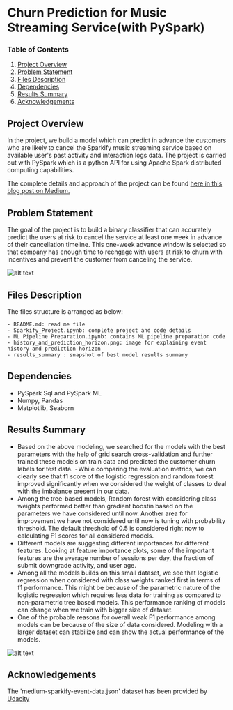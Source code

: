 # Churn Prediction for Music Streaming Service(with PySpark)


### Table of Contents

1. [Project Overview](#Overview)
2. [Problem Statement](#Statement)
3. [Files Description](#files)
4. [Dependencies](#Dependencies)
5. [Results Summary](#Summary)
6. [Acknowledgements](#Acknowledgements)


## Project Overview<a name="Overview"></a>
In the project, we build a model which can predict in advance the customers who are likely to cancel the Sparkify music streaming service based on available user's past activity and interaction logs data. The project is carried out with PySpark which is a python API for using Apache Spark distributed computing capabilities. 

The complete details and approach of the project can be found [here in this blog post on Medium.](https://ankitaggarwal64.medium.com/churn-prediction-for-music-streaming-service-with-pyspark-761259cc33e8)

## Problem Statement<a name="Statement"></a>
The goal of the project is to build a binary classifier that can accurately predict the users at risk to cancel the service at least one week in advance of their cancellation timeline. This one-week advance window is selected so that company has enough time to reengage with users at risk to churn with incentives and prevent the customer from canceling the service.

![alt text](https://github.com/ankitaggarwal64/Customer-Churn-Prediction-for-Digital-Music-Service-with-PySpark/blob/main/history_and_prediction_horizon.PNG)
  
## Files Description <a name="files"></a>

The files structure is arranged as below:

	- README.md: read me file
	- Sparkify_Project.ipynb: complete project and code details
	- ML Pipeline Preparation.ipynb: contains ML pipeline preparation code
	- history_and_prediction_horizon.png: image for explaining event history and prediction horizon
	- results_summary : snapshot of best model results summary


## Dependencies <a name="Dependencies"></a>
- PySpark Sql and PySpark ML
- Numpy, Pandas
- Matplotlib, Seaborn

## Results Summary<a name="Summary"></a>
- Based on the above modeling, we searched for the models with the best parameters with the help of grid search cross-validation and further trained these models on train data and predicted the customer churn labels for test data. 
- While comparing the evaluation metrics, we can clearly see that f1 score of the logistic regression and random forest improved significantly when we considered the weight of classes to deal with the imbalance present in our data. 
- Among the tree-based models, Random forest with considering class weights performed better than gradient boostin based on the parameters we have considered until now. Another area for improvement we have not considered until now is tuning with probability threshold. The default threshold of 0.5 is considered right now to calculating F1 scores for all considered models. 
- Different models are suggesting different importances for different features. Looking at feature importance plots, some of the important features are the average number of sessions per day, the fraction of submit downgrade activity, and user age.
- Among all the models builds on this small dataset, we see that logistic regression when considered with class weights ranked first in terms of f1 performance. This might be because of the parametric nature of the logistic regression which requires less data for training as compared to non-parametric tree based models. This performance ranking of models can change when we train with bigger size of dataset.
- One of the probable reasons for overall weak F1 performance among models can be because of the size of data considered. Modeling with a larger dataset can stabilize and can show the actual performance of the models.

![alt text](https://github.com/ankitaggarwal64/Customer-Churn-Prediction-for-Digital-Music-Service-with-PySpark/blob/main/results_summary.PNG)
  
## Acknowledgements <a name="Acknowledgements"></a>
The 'medium-sparkify-event-data.json' dataset has been provided by [Udacity](https://www.udacity.com/) 

